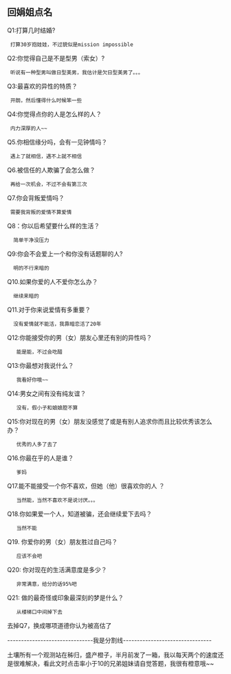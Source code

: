## 回娟姐点名 ##

Q1:打算几时结婚?

     打算30岁抱娃娃，不过貌似是mission impossible

 

Q2:你觉得自己是不是型男（索女）?

     听说有一种型男叫做日型美男，我估计是欠日型美男了。。。

 

Q3:最喜欢的异性的特质？

     开朗，然后懂得什么时候笨一些

 

Q4:你觉得点你的人是怎么样的人？

     内力深厚的人~~

 

Q5.你相信缘分吗，会有一见钟情吗？

     遇上了就相信，遇不上就不相信

 

Q6.被信任的人欺骗了会怎么做？

     再给一次机会，不过不会有第三次

 

Q7.你会背叛爱情吗？

     需要我背叛的爱情不算爱情

 

Q8：你以后希望要什么样的生活？

      简单干净没压力

 

Q9:你会不会爱上一个和你没有话题聊的人?

      明的不行来暗的

 

Q10.如果你爱的人不爱你怎么办？

      继续来暗的

 

Q11.对于你来说爱情有多重要？

      没有爱情就不能活，我靠暗恋活了20年


Q12:你能接受你的男（女）朋友心里还有别的异性吗？

       能是能，不过会吃醋

 

Q13:你最想对我说什么？

       我看好你哦~~

 

Q14:男女之间有没有纯友谊？

       没有，假小子和娘娘腔不算

 

Q15:你对现在的男（女）朋友没感觉了或是有别人追求你而且比较优秀该怎么办？

       优秀的人多了去了

 

Q16.你最在乎的人是谁？

       爹妈

 

 Q17.能不能接受一个你不喜欢，但她（他）很喜欢你的人 ？

       当然能，当然不喜欢不是说讨厌。。。

 

Q18.你如果爱一个人，知道被骗，还会继续爱下去吗？

       当然不能

 

Q19. 你爱你的男（女）朋友胜过自己吗？

       应该不会吧

 

Q20: 你对现在的生活满意度是多少？

       非常满意，给分的话95%吧

 

Q21: 做的最奇怪或印象最深刻的梦是什么？

       从楼梯口中间掉下去

 

去掉Q7，换成哪项道德你认为被高估了

 

-------------------------------我是分割线--------------------------------

 

土壤所有一个观测站在秭归，盛产橙子，半月前发了一箱，我以每天两个的速度还是很难解决，看此文时点击率小于10的兄弟姐妹请自觉答题，我很有橙意哦~~